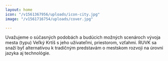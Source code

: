 ```yaml
---
layout: home
icon: "/v1561367956/uploads/icon-city.jpg"
image: "/v1561716754/uploads/cover.jpg"

---
```

Uvažujeme o súčasných podobách a budúcich možných scenároch vývoja mesta (typu) Veľký Krtíš s jeho užívateľmi, priestorom, vzťahmi. RUVK sa snaží byť alternatívou k tradičným predstavám o mestskom rozvoji na úrovni jazyka aj technológie.